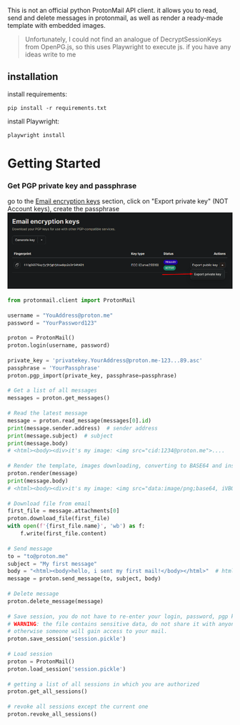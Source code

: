 This is not an official python ProtonMail API client. it allows you to read, send and delete messages in protonmail, as well as render a ready-made template with embedded images.

> Unfortunately, I could not find an analogue of DecryptSessionKeys from OpenPG.js, so this uses Playwright to execute js. if you have any ideas write to me

## installation
install requirements:
``` 
pip install -r requirements.txt
```
install Playwright:
```
playwright install
```

# Getting Started
### Get PGP private key and passphrase
go to the [Email encryption keys](https://account.proton.me/u/0/mail/encryption-keys#addresses) section, click on "Export private key" (NOT Account keys), create the passphrase
![1.png](protonmail/assets/1.png)

```py
from protonmail.client import ProtonMail

username = "YouAddress@proton.me"
password = "YourPassword123"

proton = ProtonMail()
proton.login(username, password)

private_key = 'privatekey.YourAddress@proton.me-123...89.asc'
passphrase = 'YourPassphrase'
proton.pgp_import(private_key, passphrase=passphrase)

# Get a list of all messages
messages = proton.get_messages()

# Read the latest message
message = proton.read_message(messages[0].id)
print(message.sender.address)  # sender address
print(message.subject)  # subject
print(message.body)
# <html><body><div>it's my image: <img src="cid:1234@proton.me">....

# Render the template, images downloading, converting to BASE64 and insert into html
proton.render(message)
print(message.body)
# <html><body><div>it's my image: <img src="data:image/png;base64, iVBORw0K..">....

# Download file from email
first_file = message.attachments[0]
proton.download_file(first_file)
with open(f'{first_file.name}', 'wb') as f:
    f.write(first_file.content)

# Send message
to = "to@proton.me"
subject = "My first message"
body = "<html><body>hello, i sent my first mail!</body></html>"  # html or just text
message = proton.send_message(to, subject, body)

# Delete message
proton.delete_message(message)

# Save session, you do not have to re-enter your login, password, pgp key, passphrase
# WARNING: the file contains sensitive data, do not share it with anyone,
# otherwise someone will gain access to your mail.
proton.save_session('session.pickle')

# Load session
proton = ProtonMail()
proton.load_session('session.pickle')

# getting a list of all sessions in which you are authorized
proton.get_all_sessions()

# revoke all sessions except the current one
proton.revoke_all_sessions()
```

